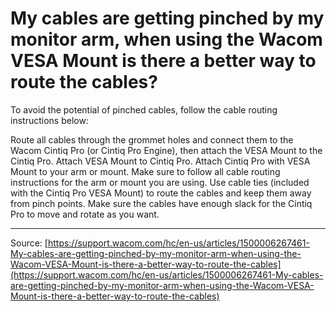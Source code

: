 # My cables are getting pinched by my monitor arm, when using the Wacom VESA Mount is there a better way to route the cables?

To avoid the potential of pinched cables, follow the cable routing instructions below:

Route all cables through the grommet holes and connect them to the Wacom Cintiq Pro (or Cintiq Pro Engine), then attach the VESA Mount to the Cintiq Pro.
Attach VESA Mount to Cintiq Pro.
Attach Cintiq Pro with VESA Mount to your arm or mount.
Make sure to follow all cable routing instructions for the arm or mount you are using.
Use cable ties (included with the Cintiq Pro VESA Mount) to route the cables and keep them away from pinch points.
Make sure the cables have enough slack for the Cintiq Pro to move and rotate as you want.

---
Source: [https://support.wacom.com/hc/en-us/articles/1500006267461-My-cables-are-getting-pinched-by-my-monitor-arm-when-using-the-Wacom-VESA-Mount-is-there-a-better-way-to-route-the-cables](https://support.wacom.com/hc/en-us/articles/1500006267461-My-cables-are-getting-pinched-by-my-monitor-arm-when-using-the-Wacom-VESA-Mount-is-there-a-better-way-to-route-the-cables)
